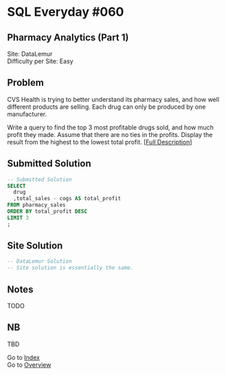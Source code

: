# SQL Everyday \#060

## Pharmacy Analytics (Part 1)

Site: DataLemur\
Difficulty per Site: Easy

## Problem

CVS Health is trying to better understand its pharmacy sales, and how well different products are selling. Each drug can only be produced by one manufacturer.

Write a query to find the top 3 most profitable drugs sold, and how much profit they made. Assume that there are no ties in the profits. Display the result from the highest to the lowest total profit. [[Full Description](https://datalemur.com/questions/top-profitable-drugs)]

## Submitted Solution

```sql
-- Submitted Solution
SELECT
  drug
  ,total_sales - cogs AS total_profit
FROM pharmacy_sales
ORDER BY total_profit DESC
LIMIT 3
;
```

## Site Solution

```sql
-- DataLemur Solution 
-- Site solution is essentially the same.
```

## Notes

TODO

## NB

TBD

Go to [Index](../?tab=readme-ov-file#index)\
Go to [Overview](../?tab=readme-ov-file)
